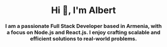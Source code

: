 <h1 align="center">Hi 👋, I'm Albert</h1>
<h3 align="center">I am a passionate Full Stack Developer based in Armenia, with a focus on Node.js and React.js. I enjoy crafting scalable and efficient solutions to real-world problems.</h3>






